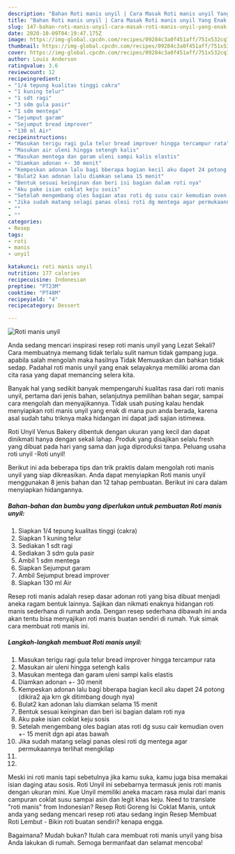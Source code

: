 ```yaml
---
description: "Bahan Roti manis unyil | Cara Masak Roti manis unyil Yang Enak dan Simpel"
title: "Bahan Roti manis unyil | Cara Masak Roti manis unyil Yang Enak dan Simpel"
slug: 147-bahan-roti-manis-unyil-cara-masak-roti-manis-unyil-yang-enak-dan-simpel
date: 2020-10-09T04:19:47.175Z
image: https://img-global.cpcdn.com/recipes/09284c3a0f451aff/751x532cq70/roti-manis-unyil-foto-resep-utama.jpg
thumbnail: https://img-global.cpcdn.com/recipes/09284c3a0f451aff/751x532cq70/roti-manis-unyil-foto-resep-utama.jpg
cover: https://img-global.cpcdn.com/recipes/09284c3a0f451aff/751x532cq70/roti-manis-unyil-foto-resep-utama.jpg
author: Louis Anderson
ratingvalue: 3.6
reviewcount: 12
recipeingredient:
- "1/4 tepung kualitas tinggi cakra"
- "1 kuning telur"
- "1 sdt ragi"
- "3 sdm gula pasir"
- "1 sdm mentega"
- "Sejumput garam"
- "Sejumput bread improver"
- "130 ml Air"
recipeinstructions:
- "Masukan terigu ragi gula telur bread improver hingga tercampur rata"
- "Masukan air uleni hingga setengh kalis"
- "Masukan mentega dan garam uleni sampi kalis elastis"
- "Diamkan adonan +- 30 menit"
- "Kempeskan adonan lalu bagi bberapa bagian kecil aku dapet 24 potong (dikira2 aja krn gk ditimbang dough nya)"
- "Bulat2 kan adonan lalu diamkan selama 15 menit"
- "Bentuk sesuai keinginan dan beri isi bagian dalam roti nya"
- "Aku pake isian coklat keju sosis"
- "Setelah mengembang oles bagian atas roti dg susu cair kemudian oven +- 15 menit dgn api atas bawah"
- "Jika sudah matang selagi panas olesi roti dg mentega agar permukaannya terlihat mengkilap"
- ""
- ""
categories:
- Resep
tags:
- roti
- manis
- unyil

katakunci: roti manis unyil 
nutrition: 177 calories
recipecuisine: Indonesian
preptime: "PT23M"
cooktime: "PT48M"
recipeyield: "4"
recipecategory: Dessert

---
```



![Roti manis unyil](https://img-global.cpcdn.com/recipes/09284c3a0f451aff/751x532cq70/roti-manis-unyil-foto-resep-utama.jpg)

Anda sedang mencari inspirasi resep roti manis unyil yang Lezat Sekali? Cara membuatnya memang tidak terlalu sulit namun tidak gampang juga. apabila salah mengolah maka hasilnya Tidak Memuaskan dan bahkan tidak sedap. Padahal roti manis unyil yang enak selayaknya memiliki aroma dan cita rasa yang dapat memancing selera kita.

Banyak hal yang sedikit banyak mempengaruhi kualitas rasa dari roti manis unyil, pertama dari jenis bahan, selanjutnya pemilihan bahan segar, sampai cara mengolah dan menyajikannya. Tidak usah pusing kalau hendak menyiapkan roti manis unyil yang enak di mana pun anda berada, karena asal sudah tahu triknya maka hidangan ini dapat jadi sajian istimewa.

Roti Unyil Venus Bakery dibentuk dengan ukuran yang kecil dan dapat dinikmati hanya dengan sekali lahap. Produk yang disajikan selalu fresh yang dibuat pada hari yang sama dan juga diproduksi tanpa. Peluang usaha roti unyil -Roti unyil!


Berikut ini ada beberapa tips dan trik praktis dalam mengolah roti manis unyil yang siap dikreasikan. Anda dapat menyiapkan Roti manis unyil menggunakan 8 jenis bahan dan 12 tahap pembuatan. Berikut ini cara dalam menyiapkan hidangannya.

<!--inarticleads1-->

##### Bahan-bahan dan bumbu yang diperlukan untuk pembuatan Roti manis unyil:

1. Siapkan 1/4 tepung kualitas tinggi (cakra)
1. Siapkan 1 kuning telur
1. Sediakan 1 sdt ragi
1. Sediakan 3 sdm gula pasir
1. Ambil 1 sdm mentega
1. Siapkan Sejumput garam
1. Ambil Sejumput bread improver
1. Siapkan 130 ml Air


Resep roti manis adalah resep dasar adonan roti yang bisa dibuat menjadi aneka ragam bentuk lainnya. Sajikan dan nikmati enaknya hidangan roti manis sederhana di rumah anda. Dengan resep sederhana dibawah ini anda akan tentu bisa menyajikan roti manis buatan sendiri di rumah. Yuk simak cara membuat roti manis ini. 

<!--inarticleads2-->

##### Langkah-langkah membuat Roti manis unyil:

1. Masukan terigu ragi gula telur bread improver hingga tercampur rata
1. Masukan air uleni hingga setengh kalis
1. Masukan mentega dan garam uleni sampi kalis elastis
1. Diamkan adonan +- 30 menit
1. Kempeskan adonan lalu bagi bberapa bagian kecil aku dapet 24 potong (dikira2 aja krn gk ditimbang dough nya)
1. Bulat2 kan adonan lalu diamkan selama 15 menit
1. Bentuk sesuai keinginan dan beri isi bagian dalam roti nya
1. Aku pake isian coklat keju sosis
1. Setelah mengembang oles bagian atas roti dg susu cair kemudian oven +- 15 menit dgn api atas bawah
1. Jika sudah matang selagi panas olesi roti dg mentega agar permukaannya terlihat mengkilap
1. 
1. 


Meski ini roti manis tapi sebetulnya jika kamu suka, kamu juga bisa memakai isian daging atau sosis. Roti Unyil ini sebebarnya termasuk jenis roti manis dengan ukuran mini. Kue Unyil memiliki aneka macam rasa mulai dari manis campuran coklat susu sampai asin dan legit khas keju. Need to translate &#34;roti manis&#34; from Indonesian? Resep Roti Goreng Isi Coklat Manis, untuk anda yang sedang mencari resep roti atau sedang ingin Resep Membuat Roti Lembut - Bikin roti buatan sendiri? kenapa engga. 

Bagaimana? Mudah bukan? Itulah cara membuat roti manis unyil yang bisa Anda lakukan di rumah. Semoga bermanfaat dan selamat mencoba!
